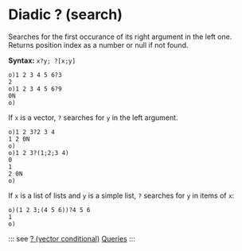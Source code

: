 # Diadic ? (search)

Searches for the first occurance of its right argument in the left one. Returns position index as a number or null if not found.

**Syntax:** ```x?y; ?[x;y]```

```o
o)1 2 3 4 5 6?3
2
o)1 2 3 4 5 6?9
0N
o)
```

If `x` is a vector, `?` searches for `y` in the left argument.

```o
o)1 2 3?2 3 4
1 2 0N
o)
o)1 2 3?(1;2;3 4)
0
1
2 0N  
o)
```

If `x` is a list of lists and `y` is a simple list, `?` searches for `y` in items of `x`:

```o
o)(1 2 3;(4 5 6))?4 5 6
1
o)
```

::: see
[? (vector conditional)](/verbs/conditional/vcond.md)
[Queries](/queries.md)
:::
